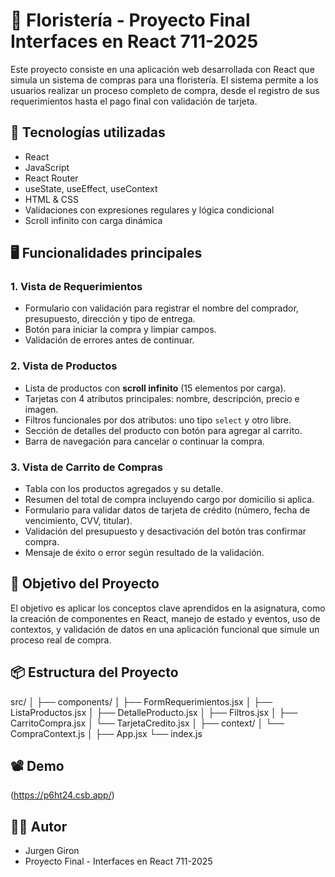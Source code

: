 # 🌸 Floristería - Proyecto Final Interfaces en React 711-2025

Este proyecto consiste en una aplicación web desarrollada con React que simula un sistema de compras para una floristería. El sistema permite a los usuarios realizar un proceso completo de compra, desde el registro de sus requerimientos hasta el pago final con validación de tarjeta.

## 🚀 Tecnologías utilizadas

- React
- JavaScript
- React Router
- useState, useEffect, useContext
- HTML & CSS
- Validaciones con expresiones regulares y lógica condicional
- Scroll infinito con carga dinámica

## 🖥️ Funcionalidades principales

### 1. Vista de Requerimientos
- Formulario con validación para registrar el nombre del comprador, presupuesto, dirección y tipo de entrega.
- Botón para iniciar la compra y limpiar campos.
- Validación de errores antes de continuar.

### 2. Vista de Productos
- Lista de productos con **scroll infinito** (15 elementos por carga).
- Tarjetas con 4 atributos principales: nombre, descripción, precio e imagen.
- Filtros funcionales por dos atributos: uno tipo `select` y otro libre.
- Sección de detalles del producto con botón para agregar al carrito.
- Barra de navegación para cancelar o continuar la compra.

### 3. Vista de Carrito de Compras
- Tabla con los productos agregados y su detalle.
- Resumen del total de compra incluyendo cargo por domicilio si aplica.
- Formulario para validar datos de tarjeta de crédito (número, fecha de vencimiento, CVV, titular).
- Validación del presupuesto y desactivación del botón tras confirmar compra.
- Mensaje de éxito o error según resultado de la validación.

## 🎯 Objetivo del Proyecto

El objetivo es aplicar los conceptos clave aprendidos en la asignatura, como la creación de componentes en React, manejo de estado y eventos, uso de contextos, y validación de datos en una aplicación funcional que simule un proceso real de compra.

## 📦 Estructura del Proyecto

src/
│
├── components/
│ ├── FormRequerimientos.jsx
│ ├── ListaProductos.jsx
│ ├── DetalleProducto.jsx
│ ├── Filtros.jsx
│ ├── CarritoCompra.jsx
│ └── TarjetaCredito.jsx
│
├── context/
│ └── CompraContext.js
│
├── App.jsx
└── index.js


## 📽️ Demo

(https://p6ht24.csb.app/)

## 🧑‍💻 Autor

- Jurgen Giron
- Proyecto Final - Interfaces en React 711-2025

